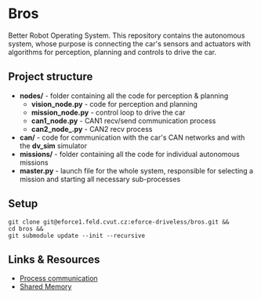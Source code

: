 # Bros

Better Robot Operating System. This repository contains the autonomous system, whose purpose is connecting the car's sensors and actuators with algorithms for perception, planning and controls to drive the car.

## Project structure

- **nodes/** - folder containing all the code for perception & planning
  - **vision_node.py** - code for perception and planning
  - **mission_node.py** - control loop to drive the car
  - **can1_node.py** - CAN1 recv/send communication process
  - **can2_node_.py** - CAN2 recv process
- **can/** - code for communication with the car's CAN networks and with the **dv_sim** simulator
- **missions/** - folder containing all the code for individual autonomous missions
- **master.py** - launch file for the whole system, responsible for selecting a mission and starting all necessary sub-processes

## Setup
``` 
git clone git@eforce1.feld.cvut.cz:eforce-driveless/bros.git &&
cd bros &&
git submodule update --init --recursive
```

## Links & Resources

- [Process communication](https://pymotw.com/2/multiprocessing/communication.html)
- [Shared Memory](https://docs.python.org/3/library/multiprocessing.shared_memory.html)
